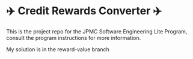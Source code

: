 # :airplane: Credit Rewards Converter :airplane:
This is the project repo for the JPMC Software Engineering Lite Program, consult the program instructions for more information.


My solution is in the reward-value branch
